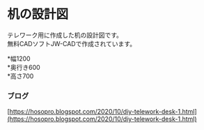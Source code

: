 # 机の設計図
テレワーク用に作成した机の設計図です。  
無料CADソフトJW-CADで作成されています。  

*幅1200  
*奥行き600  
*高さ700  


### ブログ
[https://hosopro.blogspot.com/2020/10/diy-telework-desk-1.html](https://hosopro.blogspot.com/2020/10/diy-telework-desk-1.html)

